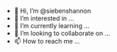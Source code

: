 - 👋 Hi, I’m @siebenshannon
- 👀 I’m interested in ...
- 🌱 I’m currently learning ...
- 💞️ I’m looking to collaborate on ...
- 📫 How to reach me ...

<!---
siebenshannon/siebenshannon is a ✨ special ✨ repository because its `README.md` (this file) appears on your GitHub profile.
You can click the Preview link to take a look at your changes.
--->
